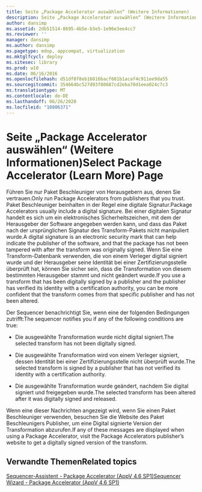 ```yaml
---
title: Seite „Package Accelerator auswählen“ (Weitere Informationen)
description: Seite „Package Accelerator auswählen“ (Weitere Informationen)
author: dansimp
ms.assetid: 2db51514-8695-4b5e-b3e5-1e96e3ee4cc7
ms.reviewer: ''
manager: dansimp
ms.author: dansimp
ms.pagetype: mdop, appcompat, virtualization
ms.mktglfcycl: deploy
ms.sitesec: library
ms.prod: w10
ms.date: 06/16/2016
ms.openlocfilehash: d51df0f8eb16816bacf681b1acaf4c911ee9da55
ms.sourcegitcommit: 354664bc527d93f80687cd2eba70d1eea024c7c3
ms.translationtype: MT
ms.contentlocale: de-DE
ms.lasthandoff: 06/26/2020
ms.locfileid: "10806371"
---
```

# <span data-ttu-id="16a9b-103">Seite „Package Accelerator auswählen“ (Weitere Informationen)</span><span class="sxs-lookup"><span data-stu-id="16a9b-103">Select Package Accelerator (Learn More) Page</span></span>


<span data-ttu-id="16a9b-104">Führen Sie nur Paket Beschleuniger von Herausgebern aus, denen Sie vertrauen.</span><span class="sxs-lookup"><span data-stu-id="16a9b-104">Only run Package Accelerators from publishers that you trust.</span></span> <span data-ttu-id="16a9b-105">Paket Beschleuniger beinhalten in der Regel eine digitale Signatur.</span><span class="sxs-lookup"><span data-stu-id="16a9b-105">Package Accelerators usually include a digital signature.</span></span> <span data-ttu-id="16a9b-106">Bei einer digitalen Signatur handelt es sich um ein elektronisches Sicherheitszeichen, mit dem der Herausgeber der Software angegeben werden kann, und dass das Paket nach der ursprünglichen Signatur des Transform-Pakets nicht manipuliert wurde.</span><span class="sxs-lookup"><span data-stu-id="16a9b-106">A digital signature is an electronic security mark that can help indicate the publisher of the software, and that the package has not been tampered with after the transform was originally signed.</span></span> <span data-ttu-id="16a9b-107">Wenn Sie eine Transform-Datenbank verwenden, die von einem Verleger digital signiert wurde und der Herausgeber seine Identität bei einer Zertifizierungsstelle überprüft hat, können Sie sicher sein, dass die Transformation von diesem bestimmten Herausgeber stammt und nicht geändert wurde.</span><span class="sxs-lookup"><span data-stu-id="16a9b-107">If you use a transform that has been digitally signed by a publisher and the publisher has verified its identity with a certification authority, you can be more confident that the transform comes from that specific publisher and has not been altered.</span></span>

<span data-ttu-id="16a9b-108">Der Sequencer benachrichtigt Sie, wenn eine der folgenden Bedingungen zutrifft:</span><span class="sxs-lookup"><span data-stu-id="16a9b-108">The sequencer notifies you if any of the following conditions are true:</span></span>

-   <span data-ttu-id="16a9b-109">Die ausgewählte Transformation wurde nicht digital signiert.</span><span class="sxs-lookup"><span data-stu-id="16a9b-109">The selected transform has not been digitally signed.</span></span>

-   <span data-ttu-id="16a9b-110">Die ausgewählte Transformation wird von einem Verleger signiert, dessen Identität bei einer Zertifizierungsstelle nicht überprüft wurde.</span><span class="sxs-lookup"><span data-stu-id="16a9b-110">The selected transform is signed by a publisher that has not verified its identity with a certification authority.</span></span>

-   <span data-ttu-id="16a9b-111">Die ausgewählte Transformation wurde geändert, nachdem Sie digital signiert und freigegeben wurde.</span><span class="sxs-lookup"><span data-stu-id="16a9b-111">The selected transform has been altered after it was digitally signed and released.</span></span>

<span data-ttu-id="16a9b-112">Wenn eine dieser Nachrichten angezeigt wird, wenn Sie einen Paket Beschleuniger verwenden, besuchen Sie die Website des Paket Beschleunigers Publisher, um eine Digital signierte Version der Transformation abzurufen.</span><span class="sxs-lookup"><span data-stu-id="16a9b-112">If any of these messages are displayed when using a Package Accelerator, visit the Package Accelerators publisher’s website to get a digitally signed version of the transform.</span></span>

## <span data-ttu-id="16a9b-113">Verwandte Themen</span><span class="sxs-lookup"><span data-stu-id="16a9b-113">Related topics</span></span>


[<span data-ttu-id="16a9b-114">Sequencer-Assistent - Package Accelerator (AppV 4.6 SP1)</span><span class="sxs-lookup"><span data-stu-id="16a9b-114">Sequencer Wizard - Package Accelerator (AppV 4.6 SP1)</span></span>](sequencer-wizard---package-accelerator--appv-46-sp1-.md)

 

 





